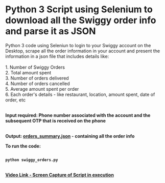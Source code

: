 # Python 3 Script using Selenium to download all the Swiggy order info and parse it as JSON

<p>
Python 3 code using Seleniun to login to your Swiggy account on the Desktop, scrape all the order information in your account and present the information in a json file that includes details like: <br />
<br />
1. Number of Swiggy Orders<br />
2. Total amount spent<br />
3. Number of orders delivered<br />
4. Number of orders cancelled<br />
5. Average amount spent per order<br />
6. Each order's details - like restaurant, location, amount spent, date of order, etc<br />
<br />

<b>Input required:<b> Phone number associated with the account and the subsequent OTP that is received on the phone<br />
<br />

<b>Output:<b> <a href="https://github.com/tebbythomas/Swiggy_Orders_Download_Python/blob/master/orders_summary.json">orders_summary.json</a> - containing all the order info<br />
</p>
<b>To run the code</b>:
<br />
<pre><code>
python swiggy_orders.py
</code></pre>

<br />
<b><a href="https://www.youtube.com/watch?v=x2uXNh-drBo">Video Link - Screen Capture of Script in execution<b><br/>